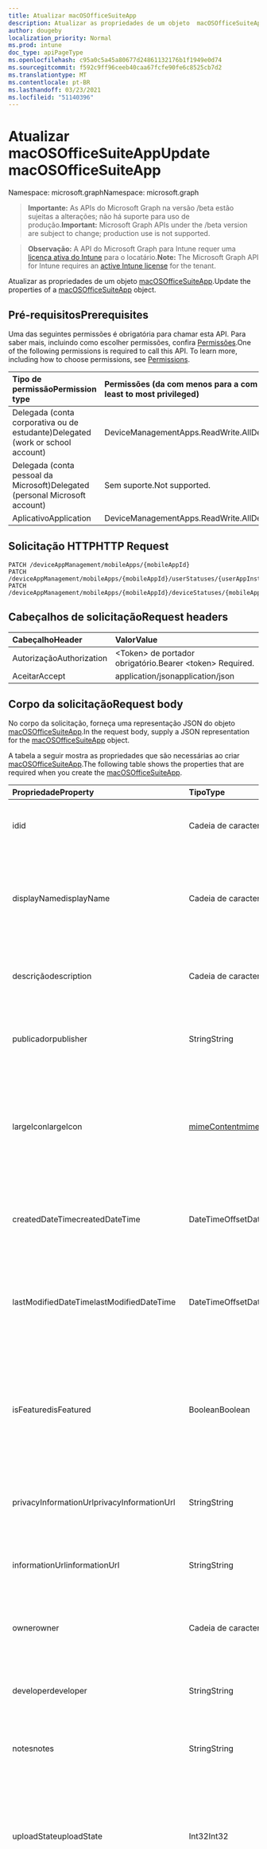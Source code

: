 ```yaml
---
title: Atualizar macOSOfficeSuiteApp
description: Atualizar as propriedades de um objeto  macOSOfficeSuiteApp.
author: dougeby
localization_priority: Normal
ms.prod: intune
doc_type: apiPageType
ms.openlocfilehash: c95a0c5a45a80677d24861132176b1f1949e0d74
ms.sourcegitcommit: f592c9ff96ceeb40caa67fcfe90fe6c8525cb7d2
ms.translationtype: MT
ms.contentlocale: pt-BR
ms.lasthandoff: 03/23/2021
ms.locfileid: "51140396"
---
```

# <a name="update-macosofficesuiteapp"></a><span data-ttu-id="45420-103">Atualizar macOSOfficeSuiteApp</span><span class="sxs-lookup"><span data-stu-id="45420-103">Update macOSOfficeSuiteApp</span></span>

<span data-ttu-id="45420-104">Namespace: microsoft.graph</span><span class="sxs-lookup"><span data-stu-id="45420-104">Namespace: microsoft.graph</span></span>

> <span data-ttu-id="45420-105">**Importante:** As APIs do Microsoft Graph na versão /beta estão sujeitas a alterações; não há suporte para uso de produção.</span><span class="sxs-lookup"><span data-stu-id="45420-105">**Important:** Microsoft Graph APIs under the /beta version are subject to change; production use is not supported.</span></span>

> <span data-ttu-id="45420-106">**Observação:** A API do Microsoft Graph para Intune requer uma [licença ativa do Intune](https://go.microsoft.com/fwlink/?linkid=839381) para o locatário.</span><span class="sxs-lookup"><span data-stu-id="45420-106">**Note:** The Microsoft Graph API for Intune requires an [active Intune license](https://go.microsoft.com/fwlink/?linkid=839381) for the tenant.</span></span>

<span data-ttu-id="45420-107">Atualizar as propriedades de um objeto [ macOSOfficeSuiteApp](../resources/intune-apps-macosofficesuiteapp.md).</span><span class="sxs-lookup"><span data-stu-id="45420-107">Update the properties of a [macOSOfficeSuiteApp](../resources/intune-apps-macosofficesuiteapp.md) object.</span></span>

## <a name="prerequisites"></a><span data-ttu-id="45420-108">Pré-requisitos</span><span class="sxs-lookup"><span data-stu-id="45420-108">Prerequisites</span></span>
<span data-ttu-id="45420-p101">Uma das seguintes permissões é obrigatória para chamar esta API. Para saber mais, incluindo como escolher permissões, confira [Permissões](/graph/permissions-reference).</span><span class="sxs-lookup"><span data-stu-id="45420-p101">One of the following permissions is required to call this API. To learn more, including how to choose permissions, see [Permissions](/graph/permissions-reference).</span></span>

|<span data-ttu-id="45420-111">Tipo de permissão</span><span class="sxs-lookup"><span data-stu-id="45420-111">Permission type</span></span>|<span data-ttu-id="45420-112">Permissões (da com menos para a com mais privilégios)</span><span class="sxs-lookup"><span data-stu-id="45420-112">Permissions (from least to most privileged)</span></span>|
|:---|:---|
|<span data-ttu-id="45420-113">Delegada (conta corporativa ou de estudante)</span><span class="sxs-lookup"><span data-stu-id="45420-113">Delegated (work or school account)</span></span>|<span data-ttu-id="45420-114">DeviceManagementApps.ReadWrite.All</span><span class="sxs-lookup"><span data-stu-id="45420-114">DeviceManagementApps.ReadWrite.All</span></span>|
|<span data-ttu-id="45420-115">Delegada (conta pessoal da Microsoft)</span><span class="sxs-lookup"><span data-stu-id="45420-115">Delegated (personal Microsoft account)</span></span>|<span data-ttu-id="45420-116">Sem suporte.</span><span class="sxs-lookup"><span data-stu-id="45420-116">Not supported.</span></span>|
|<span data-ttu-id="45420-117">Aplicativo</span><span class="sxs-lookup"><span data-stu-id="45420-117">Application</span></span>|<span data-ttu-id="45420-118">DeviceManagementApps.ReadWrite.All</span><span class="sxs-lookup"><span data-stu-id="45420-118">DeviceManagementApps.ReadWrite.All</span></span>|

## <a name="http-request"></a><span data-ttu-id="45420-119">Solicitação HTTP</span><span class="sxs-lookup"><span data-stu-id="45420-119">HTTP Request</span></span>
<!-- {
  "blockType": "ignored"
}
-->
``` http
PATCH /deviceAppManagement/mobileApps/{mobileAppId}
PATCH /deviceAppManagement/mobileApps/{mobileAppId}/userStatuses/{userAppInstallStatusId}/app
PATCH /deviceAppManagement/mobileApps/{mobileAppId}/deviceStatuses/{mobileAppInstallStatusId}/app
```

## <a name="request-headers"></a><span data-ttu-id="45420-120">Cabeçalhos de solicitação</span><span class="sxs-lookup"><span data-stu-id="45420-120">Request headers</span></span>
|<span data-ttu-id="45420-121">Cabeçalho</span><span class="sxs-lookup"><span data-stu-id="45420-121">Header</span></span>|<span data-ttu-id="45420-122">Valor</span><span class="sxs-lookup"><span data-stu-id="45420-122">Value</span></span>|
|:---|:---|
|<span data-ttu-id="45420-123">Autorização</span><span class="sxs-lookup"><span data-stu-id="45420-123">Authorization</span></span>|<span data-ttu-id="45420-124">&lt;Token&gt; de portador obrigatório.</span><span class="sxs-lookup"><span data-stu-id="45420-124">Bearer &lt;token&gt; Required.</span></span>|
|<span data-ttu-id="45420-125">Aceitar</span><span class="sxs-lookup"><span data-stu-id="45420-125">Accept</span></span>|<span data-ttu-id="45420-126">application/json</span><span class="sxs-lookup"><span data-stu-id="45420-126">application/json</span></span>|

## <a name="request-body"></a><span data-ttu-id="45420-127">Corpo da solicitação</span><span class="sxs-lookup"><span data-stu-id="45420-127">Request body</span></span>
<span data-ttu-id="45420-128">No corpo da solicitação, forneça uma representação JSON do objeto [macOSOfficeSuiteApp](../resources/intune-apps-macosofficesuiteapp.md).</span><span class="sxs-lookup"><span data-stu-id="45420-128">In the request body, supply a JSON representation for the [macOSOfficeSuiteApp](../resources/intune-apps-macosofficesuiteapp.md) object.</span></span>

<span data-ttu-id="45420-129">A tabela a seguir mostra as propriedades que são necessárias ao criar [macOSOfficeSuiteApp](../resources/intune-apps-macosofficesuiteapp.md).</span><span class="sxs-lookup"><span data-stu-id="45420-129">The following table shows the properties that are required when you create the [macOSOfficeSuiteApp](../resources/intune-apps-macosofficesuiteapp.md).</span></span>

|<span data-ttu-id="45420-130">Propriedade</span><span class="sxs-lookup"><span data-stu-id="45420-130">Property</span></span>|<span data-ttu-id="45420-131">Tipo</span><span class="sxs-lookup"><span data-stu-id="45420-131">Type</span></span>|<span data-ttu-id="45420-132">Descrição</span><span class="sxs-lookup"><span data-stu-id="45420-132">Description</span></span>|
|:---|:---|:---|
|<span data-ttu-id="45420-133">id</span><span class="sxs-lookup"><span data-stu-id="45420-133">id</span></span>|<span data-ttu-id="45420-134">Cadeia de caracteres</span><span class="sxs-lookup"><span data-stu-id="45420-134">String</span></span>|<span data-ttu-id="45420-135">Chave da entidade.</span><span class="sxs-lookup"><span data-stu-id="45420-135">Key of the entity.</span></span> <span data-ttu-id="45420-136">Herdado de [mobileApp](../resources/intune-shared-mobileapp.md)</span><span class="sxs-lookup"><span data-stu-id="45420-136">Inherited from [mobileApp](../resources/intune-shared-mobileapp.md)</span></span>|
|<span data-ttu-id="45420-137">displayName</span><span class="sxs-lookup"><span data-stu-id="45420-137">displayName</span></span>|<span data-ttu-id="45420-138">Cadeia de caracteres</span><span class="sxs-lookup"><span data-stu-id="45420-138">String</span></span>|<span data-ttu-id="45420-139">O título do aplicativo importado ou definido pelo administrador.</span><span class="sxs-lookup"><span data-stu-id="45420-139">The admin provided or imported title of the app.</span></span> <span data-ttu-id="45420-140">Herdado de [mobileApp](../resources/intune-shared-mobileapp.md)</span><span class="sxs-lookup"><span data-stu-id="45420-140">Inherited from [mobileApp](../resources/intune-shared-mobileapp.md)</span></span>|
|<span data-ttu-id="45420-141">descrição</span><span class="sxs-lookup"><span data-stu-id="45420-141">description</span></span>|<span data-ttu-id="45420-142">Cadeia de caracteres</span><span class="sxs-lookup"><span data-stu-id="45420-142">String</span></span>|<span data-ttu-id="45420-143">A descrição do aplicativo.</span><span class="sxs-lookup"><span data-stu-id="45420-143">The description of the app.</span></span> <span data-ttu-id="45420-144">Herdado de [mobileApp](../resources/intune-shared-mobileapp.md)</span><span class="sxs-lookup"><span data-stu-id="45420-144">Inherited from [mobileApp](../resources/intune-shared-mobileapp.md)</span></span>|
|<span data-ttu-id="45420-145">publicador</span><span class="sxs-lookup"><span data-stu-id="45420-145">publisher</span></span>|<span data-ttu-id="45420-146">String</span><span class="sxs-lookup"><span data-stu-id="45420-146">String</span></span>|<span data-ttu-id="45420-147">O publicador do aplicativo.</span><span class="sxs-lookup"><span data-stu-id="45420-147">The publisher of the app.</span></span> <span data-ttu-id="45420-148">Herdado de [mobileApp](../resources/intune-shared-mobileapp.md)</span><span class="sxs-lookup"><span data-stu-id="45420-148">Inherited from [mobileApp](../resources/intune-shared-mobileapp.md)</span></span>|
|<span data-ttu-id="45420-149">largeIcon</span><span class="sxs-lookup"><span data-stu-id="45420-149">largeIcon</span></span>|[<span data-ttu-id="45420-150">mimeContent</span><span class="sxs-lookup"><span data-stu-id="45420-150">mimeContent</span></span>](../resources/intune-shared-mimecontent.md)|<span data-ttu-id="45420-151">O ícone grande, a ser exibido nos detalhes do aplicativo e usado para o carregamento do ícone.</span><span class="sxs-lookup"><span data-stu-id="45420-151">The large icon, to be displayed in the app details and used for upload of the icon.</span></span> <span data-ttu-id="45420-152">Herdado de [mobileApp](../resources/intune-shared-mobileapp.md)</span><span class="sxs-lookup"><span data-stu-id="45420-152">Inherited from [mobileApp](../resources/intune-shared-mobileapp.md)</span></span>|
|<span data-ttu-id="45420-153">createdDateTime</span><span class="sxs-lookup"><span data-stu-id="45420-153">createdDateTime</span></span>|<span data-ttu-id="45420-154">DateTimeOffset</span><span class="sxs-lookup"><span data-stu-id="45420-154">DateTimeOffset</span></span>|<span data-ttu-id="45420-155">A data e a hora da criação do aplicativo.</span><span class="sxs-lookup"><span data-stu-id="45420-155">The date and time the app was created.</span></span> <span data-ttu-id="45420-156">Herdado de [mobileApp](../resources/intune-shared-mobileapp.md)</span><span class="sxs-lookup"><span data-stu-id="45420-156">Inherited from [mobileApp](../resources/intune-shared-mobileapp.md)</span></span>|
|<span data-ttu-id="45420-157">lastModifiedDateTime</span><span class="sxs-lookup"><span data-stu-id="45420-157">lastModifiedDateTime</span></span>|<span data-ttu-id="45420-158">DateTimeOffset</span><span class="sxs-lookup"><span data-stu-id="45420-158">DateTimeOffset</span></span>|<span data-ttu-id="45420-159">A data e a hora que o aplicativo foi modificado pela última vez.</span><span class="sxs-lookup"><span data-stu-id="45420-159">The date and time the app was last modified.</span></span> <span data-ttu-id="45420-160">Herdado de [mobileApp](../resources/intune-shared-mobileapp.md)</span><span class="sxs-lookup"><span data-stu-id="45420-160">Inherited from [mobileApp](../resources/intune-shared-mobileapp.md)</span></span>|
|<span data-ttu-id="45420-161">isFeatured</span><span class="sxs-lookup"><span data-stu-id="45420-161">isFeatured</span></span>|<span data-ttu-id="45420-162">Boolean</span><span class="sxs-lookup"><span data-stu-id="45420-162">Boolean</span></span>|<span data-ttu-id="45420-163">O valor que indica se o aplicativo está marcado como em destaque pelo administrador. Herdado de [mobileApp](../resources/intune-shared-mobileapp.md)</span><span class="sxs-lookup"><span data-stu-id="45420-163">The value indicating whether the app is marked as featured by the admin. Inherited from [mobileApp](../resources/intune-shared-mobileapp.md)</span></span>|
|<span data-ttu-id="45420-164">privacyInformationUrl</span><span class="sxs-lookup"><span data-stu-id="45420-164">privacyInformationUrl</span></span>|<span data-ttu-id="45420-165">String</span><span class="sxs-lookup"><span data-stu-id="45420-165">String</span></span>|<span data-ttu-id="45420-166">A URL da declaração de privacidade.</span><span class="sxs-lookup"><span data-stu-id="45420-166">The privacy statement Url.</span></span> <span data-ttu-id="45420-167">Herdado de [mobileApp](../resources/intune-shared-mobileapp.md)</span><span class="sxs-lookup"><span data-stu-id="45420-167">Inherited from [mobileApp](../resources/intune-shared-mobileapp.md)</span></span>|
|<span data-ttu-id="45420-168">informationUrl</span><span class="sxs-lookup"><span data-stu-id="45420-168">informationUrl</span></span>|<span data-ttu-id="45420-169">String</span><span class="sxs-lookup"><span data-stu-id="45420-169">String</span></span>|<span data-ttu-id="45420-170">A URL de informações adicionais.</span><span class="sxs-lookup"><span data-stu-id="45420-170">The more information Url.</span></span> <span data-ttu-id="45420-171">Herdado de [mobileApp](../resources/intune-shared-mobileapp.md)</span><span class="sxs-lookup"><span data-stu-id="45420-171">Inherited from [mobileApp](../resources/intune-shared-mobileapp.md)</span></span>|
|<span data-ttu-id="45420-172">owner</span><span class="sxs-lookup"><span data-stu-id="45420-172">owner</span></span>|<span data-ttu-id="45420-173">Cadeia de caracteres</span><span class="sxs-lookup"><span data-stu-id="45420-173">String</span></span>|<span data-ttu-id="45420-174">O proprietário do conteúdo.</span><span class="sxs-lookup"><span data-stu-id="45420-174">The owner of the app.</span></span> <span data-ttu-id="45420-175">Herdado de [mobileApp](../resources/intune-shared-mobileapp.md)</span><span class="sxs-lookup"><span data-stu-id="45420-175">Inherited from [mobileApp](../resources/intune-shared-mobileapp.md)</span></span>|
|<span data-ttu-id="45420-176">developer</span><span class="sxs-lookup"><span data-stu-id="45420-176">developer</span></span>|<span data-ttu-id="45420-177">String</span><span class="sxs-lookup"><span data-stu-id="45420-177">String</span></span>|<span data-ttu-id="45420-178">O desenvolvedor do aplicativo.</span><span class="sxs-lookup"><span data-stu-id="45420-178">The developer of the app.</span></span> <span data-ttu-id="45420-179">Herdado de [mobileApp](../resources/intune-shared-mobileapp.md)</span><span class="sxs-lookup"><span data-stu-id="45420-179">Inherited from [mobileApp](../resources/intune-shared-mobileapp.md)</span></span>|
|<span data-ttu-id="45420-180">notes</span><span class="sxs-lookup"><span data-stu-id="45420-180">notes</span></span>|<span data-ttu-id="45420-181">String</span><span class="sxs-lookup"><span data-stu-id="45420-181">String</span></span>|<span data-ttu-id="45420-182">Anotações do aplicativo.</span><span class="sxs-lookup"><span data-stu-id="45420-182">Notes for the app.</span></span> <span data-ttu-id="45420-183">Herdado de [mobileApp](../resources/intune-shared-mobileapp.md)</span><span class="sxs-lookup"><span data-stu-id="45420-183">Inherited from [mobileApp](../resources/intune-shared-mobileapp.md)</span></span>|
|<span data-ttu-id="45420-184">uploadState</span><span class="sxs-lookup"><span data-stu-id="45420-184">uploadState</span></span>|<span data-ttu-id="45420-185">Int32</span><span class="sxs-lookup"><span data-stu-id="45420-185">Int32</span></span>|<span data-ttu-id="45420-186">O estado de carregamento.</span><span class="sxs-lookup"><span data-stu-id="45420-186">The upload state.</span></span> <span data-ttu-id="45420-187">Os valores possíveis são: 0 - `Not Ready` , 1 - `Ready` , 2 - `Processing` .</span><span class="sxs-lookup"><span data-stu-id="45420-187">Possible values are: 0 - `Not Ready`, 1 - `Ready`, 2 - `Processing`.</span></span> <span data-ttu-id="45420-188">Herdado de [mobileApp](../resources/intune-shared-mobileapp.md)</span><span class="sxs-lookup"><span data-stu-id="45420-188">Inherited from [mobileApp](../resources/intune-shared-mobileapp.md)</span></span>|
|<span data-ttu-id="45420-189">publishingState</span><span class="sxs-lookup"><span data-stu-id="45420-189">publishingState</span></span>|[<span data-ttu-id="45420-190">mobileAppPublishingState</span><span class="sxs-lookup"><span data-stu-id="45420-190">mobileAppPublishingState</span></span>](../resources/intune-apps-mobileapppublishingstate.md)|<span data-ttu-id="45420-191">O estado de publicação do aplicativo.</span><span class="sxs-lookup"><span data-stu-id="45420-191">The publishing state for the app.</span></span> <span data-ttu-id="45420-192">O aplicativo não pode ser assinado, a menos que ele seja publicado.</span><span class="sxs-lookup"><span data-stu-id="45420-192">The app cannot be assigned unless the app is published.</span></span> <span data-ttu-id="45420-193">Herdado de [mobileApp](../resources/intune-shared-mobileapp.md).</span><span class="sxs-lookup"><span data-stu-id="45420-193">Inherited from [mobileApp](../resources/intune-shared-mobileapp.md).</span></span> <span data-ttu-id="45420-194">Os valores possíveis são: `notPublished`, `processing`, `published`.</span><span class="sxs-lookup"><span data-stu-id="45420-194">Possible values are: `notPublished`, `processing`, `published`.</span></span>|
|<span data-ttu-id="45420-195">isAssigned</span><span class="sxs-lookup"><span data-stu-id="45420-195">isAssigned</span></span>|<span data-ttu-id="45420-196">Boolean</span><span class="sxs-lookup"><span data-stu-id="45420-196">Boolean</span></span>|<span data-ttu-id="45420-197">O valor que indica se o aplicativo é atribuído a pelo menos um grupo.</span><span class="sxs-lookup"><span data-stu-id="45420-197">The value indicating whether the app is assigned to at least one group.</span></span> <span data-ttu-id="45420-198">Herdado de [mobileApp](../resources/intune-shared-mobileapp.md)</span><span class="sxs-lookup"><span data-stu-id="45420-198">Inherited from [mobileApp](../resources/intune-shared-mobileapp.md)</span></span>|
|<span data-ttu-id="45420-199">roleScopeTagIds</span><span class="sxs-lookup"><span data-stu-id="45420-199">roleScopeTagIds</span></span>|<span data-ttu-id="45420-200">Coleção de cadeias de caracteres</span><span class="sxs-lookup"><span data-stu-id="45420-200">String collection</span></span>|<span data-ttu-id="45420-201">Lista de ids de marca de escopo para este aplicativo móvel.</span><span class="sxs-lookup"><span data-stu-id="45420-201">List of scope tag ids for this mobile app.</span></span> <span data-ttu-id="45420-202">Herdado de [mobileApp](../resources/intune-shared-mobileapp.md)</span><span class="sxs-lookup"><span data-stu-id="45420-202">Inherited from [mobileApp](../resources/intune-shared-mobileapp.md)</span></span>|
|<span data-ttu-id="45420-203">dependentAppCount</span><span class="sxs-lookup"><span data-stu-id="45420-203">dependentAppCount</span></span>|<span data-ttu-id="45420-204">Int32</span><span class="sxs-lookup"><span data-stu-id="45420-204">Int32</span></span>|<span data-ttu-id="45420-205">O número total de dependências que o aplicativo filho tem.</span><span class="sxs-lookup"><span data-stu-id="45420-205">The total number of dependencies the child app has.</span></span> <span data-ttu-id="45420-206">Herdado de [mobileApp](../resources/intune-shared-mobileapp.md)</span><span class="sxs-lookup"><span data-stu-id="45420-206">Inherited from [mobileApp](../resources/intune-shared-mobileapp.md)</span></span>|
|<span data-ttu-id="45420-207">supersedingAppCount</span><span class="sxs-lookup"><span data-stu-id="45420-207">supersedingAppCount</span></span>|<span data-ttu-id="45420-208">Int32</span><span class="sxs-lookup"><span data-stu-id="45420-208">Int32</span></span>|<span data-ttu-id="45420-209">O número total de aplicativos que esse aplicativo sobressede direta ou indiretamente.</span><span class="sxs-lookup"><span data-stu-id="45420-209">The total number of apps this app directly or indirectly supersedes.</span></span> <span data-ttu-id="45420-210">Herdado de [mobileApp](../resources/intune-shared-mobileapp.md)</span><span class="sxs-lookup"><span data-stu-id="45420-210">Inherited from [mobileApp](../resources/intune-shared-mobileapp.md)</span></span>|
|<span data-ttu-id="45420-211">supersededAppCount</span><span class="sxs-lookup"><span data-stu-id="45420-211">supersededAppCount</span></span>|<span data-ttu-id="45420-212">Int32</span><span class="sxs-lookup"><span data-stu-id="45420-212">Int32</span></span>|<span data-ttu-id="45420-213">O número total de aplicativos pelos quais esse aplicativo é, direta ou indiretamente, é suplido.</span><span class="sxs-lookup"><span data-stu-id="45420-213">The total number of apps this app is directly or indirectly superseded by.</span></span> <span data-ttu-id="45420-214">Herdado de [mobileApp](../resources/intune-shared-mobileapp.md)</span><span class="sxs-lookup"><span data-stu-id="45420-214">Inherited from [mobileApp](../resources/intune-shared-mobileapp.md)</span></span>|



## <a name="response"></a><span data-ttu-id="45420-215">Resposta</span><span class="sxs-lookup"><span data-stu-id="45420-215">Response</span></span>
<span data-ttu-id="45420-216">Se tiver êxito, este método retornará um código de resposta `200 OK` e um objeto [macOSOfficeSuiteApp](../resources/intune-apps-macosofficesuiteapp.md) atualizado no corpo da resposta.</span><span class="sxs-lookup"><span data-stu-id="45420-216">If successful, this method returns a `200 OK` response code and an updated [macOSOfficeSuiteApp](../resources/intune-apps-macosofficesuiteapp.md) object in the response body.</span></span>

## <a name="example"></a><span data-ttu-id="45420-217">Exemplo</span><span class="sxs-lookup"><span data-stu-id="45420-217">Example</span></span>

### <a name="request"></a><span data-ttu-id="45420-218">Solicitação</span><span class="sxs-lookup"><span data-stu-id="45420-218">Request</span></span>
<span data-ttu-id="45420-219">Este é um exemplo da solicitação.</span><span class="sxs-lookup"><span data-stu-id="45420-219">Here is an example of the request.</span></span>
``` http
PATCH https://graph.microsoft.com/beta/deviceAppManagement/mobileApps/{mobileAppId}
Content-type: application/json
Content-length: 775

{
  "@odata.type": "#microsoft.graph.macOSOfficeSuiteApp",
  "displayName": "Display Name value",
  "description": "Description value",
  "publisher": "Publisher value",
  "largeIcon": {
    "@odata.type": "microsoft.graph.mimeContent",
    "type": "Type value",
    "value": "dmFsdWU="
  },
  "isFeatured": true,
  "privacyInformationUrl": "https://example.com/privacyInformationUrl/",
  "informationUrl": "https://example.com/informationUrl/",
  "owner": "Owner value",
  "developer": "Developer value",
  "notes": "Notes value",
  "uploadState": 11,
  "publishingState": "processing",
  "isAssigned": true,
  "roleScopeTagIds": [
    "Role Scope Tag Ids value"
  ],
  "dependentAppCount": 1,
  "supersedingAppCount": 3,
  "supersededAppCount": 2
}
```

### <a name="response"></a><span data-ttu-id="45420-220">Resposta</span><span class="sxs-lookup"><span data-stu-id="45420-220">Response</span></span>
<span data-ttu-id="45420-p121">Veja a seguir um exemplo da resposta. Observação: o objeto response mostrado aqui pode estar truncado por motivos de concisão. Todas as propriedades serão retornadas de uma chamada real.</span><span class="sxs-lookup"><span data-stu-id="45420-p121">Here is an example of the response. Note: The response object shown here may be truncated for brevity. All of the properties will be returned from an actual call.</span></span>
``` http
HTTP/1.1 200 OK
Content-Type: application/json
Content-Length: 947

{
  "@odata.type": "#microsoft.graph.macOSOfficeSuiteApp",
  "id": "bf39e35d-e35d-bf39-5de3-39bf5de339bf",
  "displayName": "Display Name value",
  "description": "Description value",
  "publisher": "Publisher value",
  "largeIcon": {
    "@odata.type": "microsoft.graph.mimeContent",
    "type": "Type value",
    "value": "dmFsdWU="
  },
  "createdDateTime": "2017-01-01T00:02:43.5775965-08:00",
  "lastModifiedDateTime": "2017-01-01T00:00:35.1329464-08:00",
  "isFeatured": true,
  "privacyInformationUrl": "https://example.com/privacyInformationUrl/",
  "informationUrl": "https://example.com/informationUrl/",
  "owner": "Owner value",
  "developer": "Developer value",
  "notes": "Notes value",
  "uploadState": 11,
  "publishingState": "processing",
  "isAssigned": true,
  "roleScopeTagIds": [
    "Role Scope Tag Ids value"
  ],
  "dependentAppCount": 1,
  "supersedingAppCount": 3,
  "supersededAppCount": 2
}
```




